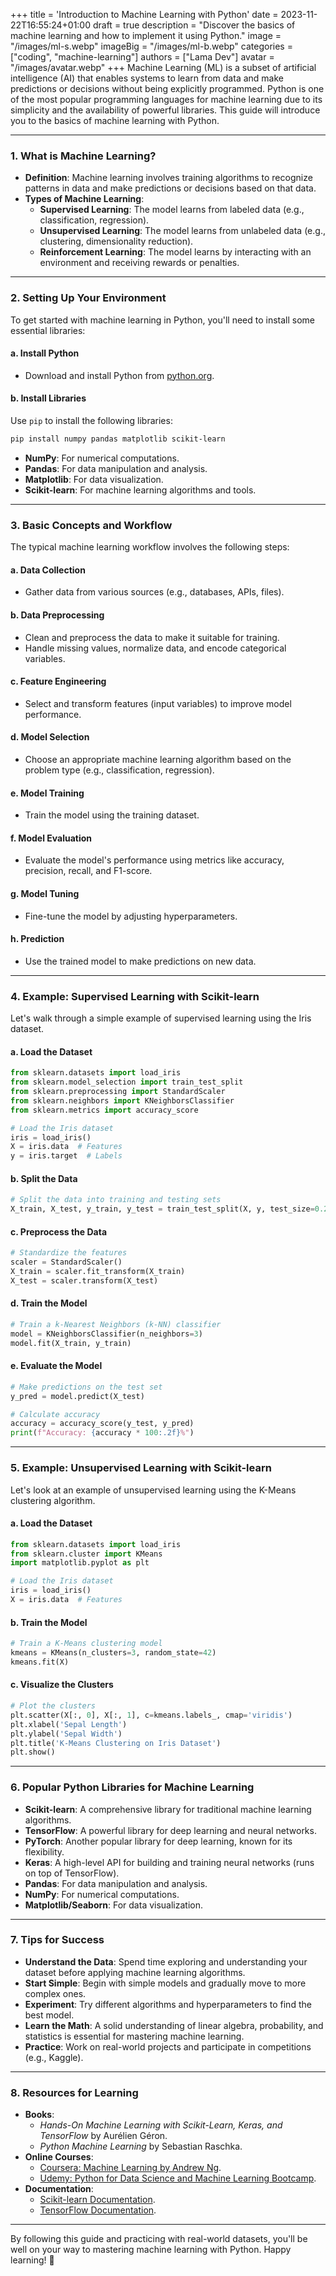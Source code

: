+++
title = 'Introduction to Machine Learning with Python'
date = 2023-11-22T16:55:24+01:00
draft = true
description = "Discover the basics of machine learning and how to implement it using Python."
image = "/images/ml-s.webp"
imageBig = "/images/ml-b.webp"
categories = ["coding", "machine-learning"]
authors = ["Lama Dev"]
avatar = "/images/avatar.webp"
+++
Machine Learning (ML) is a subset of artificial intelligence (AI) that enables systems to learn from data and make predictions or decisions without being explicitly programmed. Python is one of the most popular programming languages for machine learning due to its simplicity and the availability of powerful libraries. This guide will introduce you to the basics of machine learning with Python.

---

### 1. **What is Machine Learning?**
   - **Definition**: Machine learning involves training algorithms to recognize patterns in data and make predictions or decisions based on that data.
   - **Types of Machine Learning**:
     - **Supervised Learning**: The model learns from labeled data (e.g., classification, regression).
     - **Unsupervised Learning**: The model learns from unlabeled data (e.g., clustering, dimensionality reduction).
     - **Reinforcement Learning**: The model learns by interacting with an environment and receiving rewards or penalties.

---

### 2. **Setting Up Your Environment**
   To get started with machine learning in Python, you'll need to install some essential libraries:

   #### a. **Install Python**
   - Download and install Python from [python.org](https://www.python.org/).

   #### b. **Install Libraries**
   Use `pip` to install the following libraries:
   ```bash
   pip install numpy pandas matplotlib scikit-learn
   ```

   - **NumPy**: For numerical computations.
   - **Pandas**: For data manipulation and analysis.
   - **Matplotlib**: For data visualization.
   - **Scikit-learn**: For machine learning algorithms and tools.

---

### 3. **Basic Concepts and Workflow**
   The typical machine learning workflow involves the following steps:

   #### a. **Data Collection**
   - Gather data from various sources (e.g., databases, APIs, files).

   #### b. **Data Preprocessing**
   - Clean and preprocess the data to make it suitable for training.
   - Handle missing values, normalize data, and encode categorical variables.

   #### c. **Feature Engineering**
   - Select and transform features (input variables) to improve model performance.

   #### d. **Model Selection**
   - Choose an appropriate machine learning algorithm based on the problem type (e.g., classification, regression).

   #### e. **Model Training**
   - Train the model using the training dataset.

   #### f. **Model Evaluation**
   - Evaluate the model's performance using metrics like accuracy, precision, recall, and F1-score.

   #### g. **Model Tuning**
   - Fine-tune the model by adjusting hyperparameters.

   #### h. **Prediction**
   - Use the trained model to make predictions on new data.

---

### 4. **Example: Supervised Learning with Scikit-learn**
   Let's walk through a simple example of supervised learning using the Iris dataset.

   #### a. **Load the Dataset**
   ```python
   from sklearn.datasets import load_iris
   from sklearn.model_selection import train_test_split
   from sklearn.preprocessing import StandardScaler
   from sklearn.neighbors import KNeighborsClassifier
   from sklearn.metrics import accuracy_score

   # Load the Iris dataset
   iris = load_iris()
   X = iris.data  # Features
   y = iris.target  # Labels
   ```

   #### b. **Split the Data**
   ```python
   # Split the data into training and testing sets
   X_train, X_test, y_train, y_test = train_test_split(X, y, test_size=0.2, random_state=42)
   ```

   #### c. **Preprocess the Data**
   ```python
   # Standardize the features
   scaler = StandardScaler()
   X_train = scaler.fit_transform(X_train)
   X_test = scaler.transform(X_test)
   ```

   #### d. **Train the Model**
   ```python
   # Train a k-Nearest Neighbors (k-NN) classifier
   model = KNeighborsClassifier(n_neighbors=3)
   model.fit(X_train, y_train)
   ```

   #### e. **Evaluate the Model**
   ```python
   # Make predictions on the test set
   y_pred = model.predict(X_test)

   # Calculate accuracy
   accuracy = accuracy_score(y_test, y_pred)
   print(f"Accuracy: {accuracy * 100:.2f}%")
   ```

---

### 5. **Example: Unsupervised Learning with Scikit-learn**
   Let's look at an example of unsupervised learning using the K-Means clustering algorithm.

   #### a. **Load the Dataset**
   ```python
   from sklearn.datasets import load_iris
   from sklearn.cluster import KMeans
   import matplotlib.pyplot as plt

   # Load the Iris dataset
   iris = load_iris()
   X = iris.data  # Features
   ```

   #### b. **Train the Model**
   ```python
   # Train a K-Means clustering model
   kmeans = KMeans(n_clusters=3, random_state=42)
   kmeans.fit(X)
   ```

   #### c. **Visualize the Clusters**
   ```python
   # Plot the clusters
   plt.scatter(X[:, 0], X[:, 1], c=kmeans.labels_, cmap='viridis')
   plt.xlabel('Sepal Length')
   plt.ylabel('Sepal Width')
   plt.title('K-Means Clustering on Iris Dataset')
   plt.show()
   ```

---

### 6. **Popular Python Libraries for Machine Learning**
   - **Scikit-learn**: A comprehensive library for traditional machine learning algorithms.
   - **TensorFlow**: A powerful library for deep learning and neural networks.
   - **PyTorch**: Another popular library for deep learning, known for its flexibility.
   - **Keras**: A high-level API for building and training neural networks (runs on top of TensorFlow).
   - **Pandas**: For data manipulation and analysis.
   - **NumPy**: For numerical computations.
   - **Matplotlib/Seaborn**: For data visualization.

---

### 7. **Tips for Success**
   - **Understand the Data**: Spend time exploring and understanding your dataset before applying machine learning algorithms.
   - **Start Simple**: Begin with simple models and gradually move to more complex ones.
   - **Experiment**: Try different algorithms and hyperparameters to find the best model.
   - **Learn the Math**: A solid understanding of linear algebra, probability, and statistics is essential for mastering machine learning.
   - **Practice**: Work on real-world projects and participate in competitions (e.g., Kaggle).

---

### 8. **Resources for Learning**
   - **Books**:
     - *Hands-On Machine Learning with Scikit-Learn, Keras, and TensorFlow* by Aurélien Géron.
     - *Python Machine Learning* by Sebastian Raschka.
   - **Online Courses**:
     - [Coursera: Machine Learning by Andrew Ng](https://www.coursera.org/learn/machine-learning).
     - [Udemy: Python for Data Science and Machine Learning Bootcamp](https://www.udemy.com/course/python-for-data-science-and-machine-learning-bootcamp/).
   - **Documentation**:
     - [Scikit-learn Documentation](https://scikit-learn.org/stable/).
     - [TensorFlow Documentation](https://www.tensorflow.org/).

---

By following this guide and practicing with real-world datasets, you'll be well on your way to mastering machine learning with Python. Happy learning! 🚀
